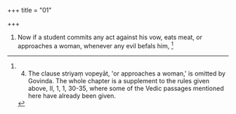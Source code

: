 +++
title = "01"

+++
1. Now if a student commits any act against his vow, eats meat, or approaches a woman, whenever any evil befals him, [^1] 


[^1]:  4. The clause striyaṃ vopeyāt, 'or approaches a woman,' is omitted by Govinda. The whole chapter is a supplement to the rules given above, II, 1, 1, 30-35, where some of the Vedic passages mentioned here have already been given.
